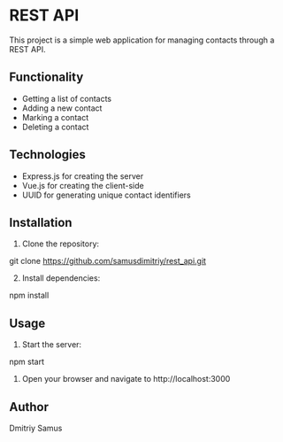 # REST API

This project is a simple web application for managing contacts through a REST API.

## Functionality

- Getting a list of contacts
- Adding a new contact
- Marking a contact
- Deleting a contact

## Technologies

- Express.js for creating the server
- Vue.js for creating the client-side
- UUID for generating unique contact identifiers

## Installation

1. Clone the repository:

git clone https://github.com/samusdimitriy/rest_api.git

2. Install dependencies:

npm install

## Usage

1. Start the server:

npm start

1. Open your browser and navigate to http://localhost:3000

## Author

Dmitriy Samus
